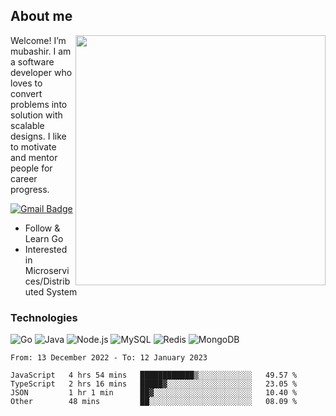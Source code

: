 ## About me

<img align="right" src="https://github-readme-stats-zhiwei-feng.vercel.app/api?username=mub4shir&show_icons=true" width="400" />

Welcome! I’m mubashir. I am a software developer who loves to convert problems into solution with scalable designs. I like to motivate and mentor people for career progress.

[![Gmail Badge](https://img.shields.io/badge/-mubashir11131719@gmail.com-c14438?style=flat-square&logo=Gmail&logoColor=white&link=mailto:mubashir11131719@gmail.com)](mailto:mubashir11131719@gmail.com)




- Follow & Learn Go
- Interested in Microservices/Distributed System


### Technologies
![Go](https://img.shields.io/badge/-Go-000000?style=flat-square&logo=go)
![Java](https://img.shields.io/badge/-Java-E34A86?style=flat-square&logo=java)
![Node.js](https://img.shields.io/badge/-Node.js-000000?style=flat-square&logo=node.js)
![MySQL](https://img.shields.io/badge/-MySQL-orange?style=flat-square&logo=MySQL)
![Redis](https://img.shields.io/badge/-Redis-black?style=flat-square&logo=Redis)
![MongoDB](https://img.shields.io/badge/-MongoDB-000000?style=flat-square&logo=mongodb)






<!--START_SECTION:waka-->

```text
From: 13 December 2022 - To: 12 January 2023

JavaScript   4 hrs 54 mins   ████████████▒░░░░░░░░░░░░   49.57 %
TypeScript   2 hrs 16 mins   █████▓░░░░░░░░░░░░░░░░░░░   23.05 %
JSON         1 hr 1 min      ██▓░░░░░░░░░░░░░░░░░░░░░░   10.40 %
Other        48 mins         ██░░░░░░░░░░░░░░░░░░░░░░░   08.09 %
```

<!--END_SECTION:waka-->
</p>


